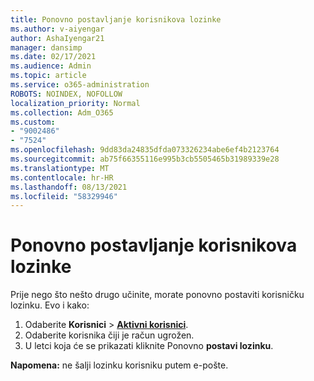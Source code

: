 ```yaml
---
title: Ponovno postavljanje korisnikova lozinke
ms.author: v-aiyengar
author: AshaIyengar21
manager: dansimp
ms.date: 02/17/2021
ms.audience: Admin
ms.topic: article
ms.service: o365-administration
ROBOTS: NOINDEX, NOFOLLOW
localization_priority: Normal
ms.collection: Adm_O365
ms.custom:
- "9002486"
- "7524"
ms.openlocfilehash: 9dd83da24835dfda073326234abe6ef4b2123764
ms.sourcegitcommit: ab75f66355116e995b3cb5505465b31989339e28
ms.translationtype: MT
ms.contentlocale: hr-HR
ms.lasthandoff: 08/13/2021
ms.locfileid: "58329946"
---
```

# <a name="reset-the-users-password"></a>Ponovno postavljanje korisnikova lozinke

Prije nego što nešto drugo učinite, morate ponovno postaviti korisničku lozinku. Evo i kako:

1. Odaberite **Korisnici**  >  **[Aktivni korisnici](https://go.microsoft.com/fwlink/p/?linkid=834822)**.
1. Odaberite korisnika čiji je račun ugrožen.
1. U letci koja će se prikazati kliknite Ponovno **postavi lozinku**.

**Napomena:** ne šalji lozinku korisniku putem e-pošte.
